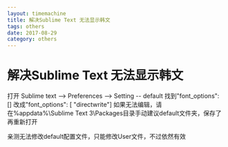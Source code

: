 ```yaml
---
layout: timemachine
title: 解决Sublime Text 无法显示韩文
tags: others
date: 2017-08-29
category: others
---
```

# 解决Sublime Text 无法显示韩文
打开 Sublime text  --> Preferences --> Setting -- default
找到"font_options": [] 改成"font_options": [ "directwrite"]
如果无法编辑，请在%appdata%\Sublime Text 3\Packages目录手动建议default文件夹，保存了再重新打开

亲测无法修改default配置文件，只能修改User文件，不过依然有效
